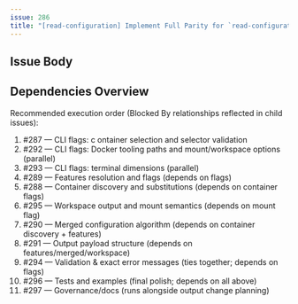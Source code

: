 ```yaml
---
issue: 286
title: "[read-configuration] Implement Full Parity for `read-configuration`"
---
```


## Issue Body

## Dependencies Overview

Recommended execution order (Blocked By relationships reflected in child issues):
1. #287 — CLI flags: c
ontainer selection and selector validation
2. #292 — CLI flags: Docker tooling paths and mount/workspace options (parallel)
3. #293 — CLI flags: terminal dimensions (parallel)
4. #289 — Features resolution and flags (depends on flags)
5. #288 — Container discovery and substitutions (depends on container flags)
6. #295 — Workspace output and mount semantics (depends on mount flag)
7. #290 — Merged configuration algorithm (depends on container discovery + features)
8. #291 — Output payload structure (depends on features/merged/workspace)
9. #294 — Validation & exact error messages (ties together; depends on flags)
10. #296 — Tests and examples (final polish; depends on all above)
11. #297 — Governance/docs (runs alongside output change planning)
